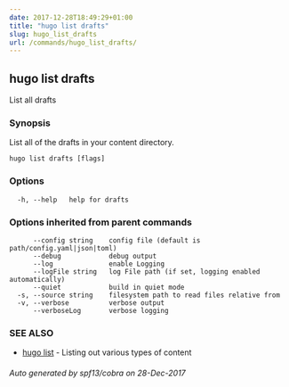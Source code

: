 ```yaml
---
date: 2017-12-28T18:49:29+01:00
title: "hugo list drafts"
slug: hugo_list_drafts
url: /commands/hugo_list_drafts/
---
```

## hugo list drafts

List all drafts

### Synopsis


List all of the drafts in your content directory.

```
hugo list drafts [flags]
```

### Options

```
  -h, --help   help for drafts
```

### Options inherited from parent commands

```
      --config string    config file (default is path/config.yaml|json|toml)
      --debug            debug output
      --log              enable Logging
      --logFile string   log File path (if set, logging enabled automatically)
      --quiet            build in quiet mode
  -s, --source string    filesystem path to read files relative from
  -v, --verbose          verbose output
      --verboseLog       verbose logging
```

### SEE ALSO
* [hugo list](/commands/hugo_list/)	 - Listing out various types of content

###### Auto generated by spf13/cobra on 28-Dec-2017
